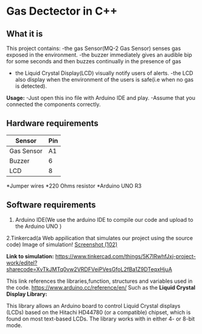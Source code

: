# Gas Dectector in C++

## What it is

This project contains:
-the gas Sensor(MQ-2 Gas Sensor) senses gas exposed in the environment.
-the buzzer immediately gives an audible bip for some seconds and then buzzes continually in the presence of gas
- the Liquid Crystal Display(LCD) visually notify users of alerts.
-the LCD also display when the environment of the users is safe(i.e when no gas is detected).
 
 **Usage:**
 -Just open this ino file with Arduino IDE and play.
 -Assume that you connected the components correctly.




## Hardware requirements


Sensor | Pin
--- | ---
Gas Sensor|A1
Buzzer | 6
LCD | 8

*Jumper wires
*220 Ohms resistor
*Arduino UNO R3 

## Software requirements

1. Arduino IDE(We use the arduino IDE to compile our code and upload to the Arduino UNO )

2.Tinkercad(a Web appilication that simulates our project using the source code)
Image of simulation!
[Screenshot (102)](https://user-images.githubusercontent.com/83757220/121539084-df455c00-c9f4-11eb-8b11-aca7379bb378.png)


**Link to simulation:**
https://www.tinkercad.com/things/5K7lRwhfJxj-project-work/editel?sharecode=XvTkJMTq0vw2VRDFVeiPVesGfoL2fBa1Z9DTeqxHjuA

This link references the libraries,function, structures and variables used in the code.
https://www.arduino.cc/reference/en/
Such as the
**Liquid Crystal Display Library:**

This library allows an Arduino board to control Liquid Crystal displays (LCDs) based on the Hitachi HD44780 (or a compatible) chipset, which is found on most text-based LCDs. The library works with in either 4- or 8-bit mode.


